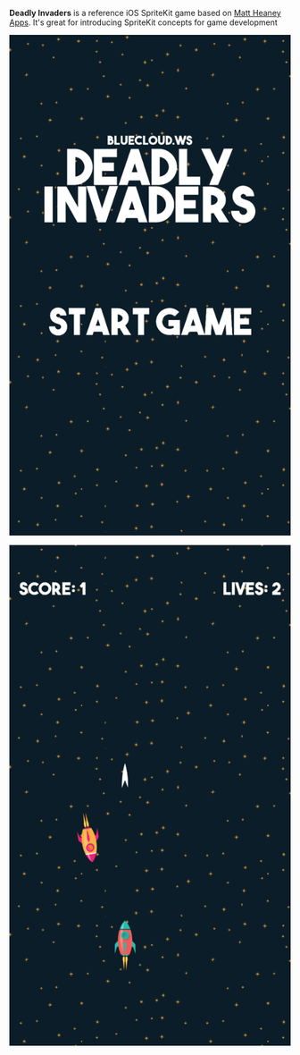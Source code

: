 **Deadly Invaders** is a reference iOS SpriteKit game based on [Matt Heaney Apps](https://www.facebook.com/MattHeaneyApps/).  It's great for introducing SpriteKit concepts for game development

![Opening screen](Opening%20Screen.png)

![Game Play](Game%20Play.png)
